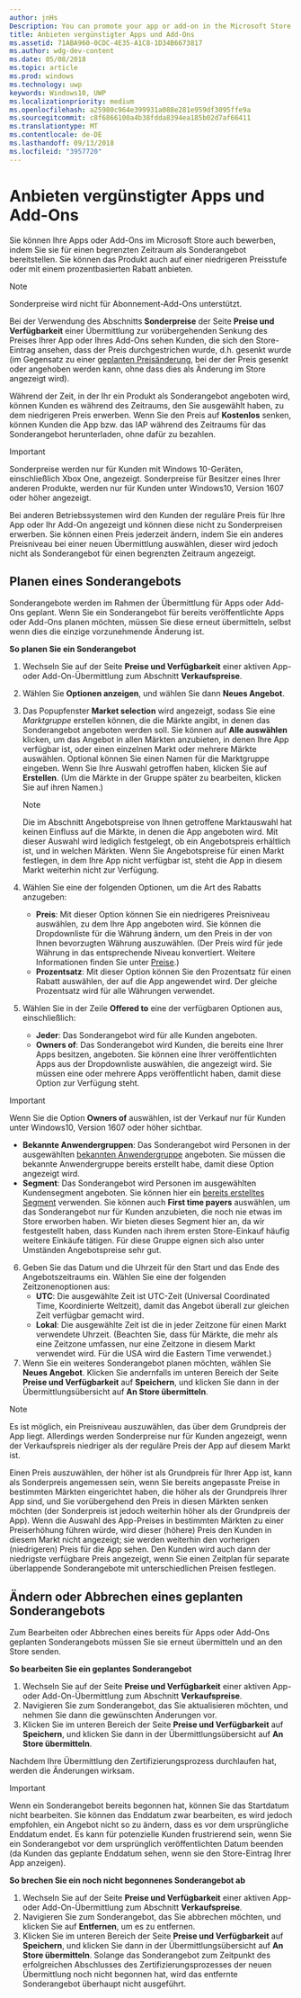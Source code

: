 ```yaml
---
author: jnHs
Description: You can promote your app or add-on in the Microsoft Store by putting it on sale for a limited time.
title: Anbieten vergünstigter Apps und Add-Ons
ms.assetid: 71ABA960-0CDC-4E35-A1C8-1D34B6673817
ms.author: wdg-dev-content
ms.date: 05/08/2018
ms.topic: article
ms.prod: windows
ms.technology: uwp
keywords: Windows10, UWP
ms.localizationpriority: medium
ms.openlocfilehash: a25980c964e399931a088e281e959df3095ffe9a
ms.sourcegitcommit: c8f6866100a4b38fdda8394ea185b02d7af66411
ms.translationtype: MT
ms.contentlocale: de-DE
ms.lasthandoff: 09/13/2018
ms.locfileid: "3957720"
---
```

# <a name="put-apps-and-add-ons-on-sale"></a>Anbieten vergünstigter Apps und Add-Ons

Sie können Ihre Apps oder Add-Ons im Microsoft Store auch bewerben, indem Sie sie für einen begrenzten Zeitraum als Sonderangebot bereitstellen. Sie können das Produkt auch auf einer niedrigeren Preisstufe oder mit einem prozentbasierten Rabatt anbieten.

> [!NOTE]
> Sonderpreise wird nicht für Abonnement-Add-Ons unterstützt.

Bei der Verwendung des Abschnitts **Sonderpreise** der Seite **Preise und Verfügbarkeit** einer Übermittlung zur vorübergehenden Senkung des Preises Ihrer App oder Ihres Add-Ons sehen Kunden, die sich den Store-Eintrag ansehen, dass der Preis durchgestrichen wurde, d.h. gesenkt wurde (im Gegensatz zu einer [geplanten Preisänderung](set-and-schedule-app-pricing.md#schedule-price-changes), bei der der Preis gesenkt oder angehoben werden kann, ohne dass dies als Änderung im Store angezeigt wird). 

Während der Zeit, in der Ihr ein Produkt als Sonderangebot angeboten wird, können Kunden es während des Zeitraums, den Sie ausgewählt haben, zu dem niedrigeren Preis erwerben. Wenn Sie den Preis auf **Kostenlos** senken, können Kunden die App bzw. das IAP während des Zeitraums für das Sonderangebot herunterladen, ohne dafür zu bezahlen.

> [!IMPORTANT]
> Sonderpreise werden nur für Kunden mit Windows 10-Geräten, einschließlich Xbox One, angezeigt. Sonderpreise für Besitzer eines Ihrer anderen Produkte, werden nur für Kunden unter Windows10, Version 1607 oder höher angezeigt.
> 
> Bei anderen Betriebssystemen wird den Kunden der reguläre Preis für Ihre App oder Ihr Add-On angezeigt und können diese nicht zu Sonderpreisen erwerben. Sie können einen Preis jederzeit ändern, indem Sie ein anderes Preisniveau bei einer neuen Übermittlung auswählen, dieser wird jedoch nicht als Sonderangebot für einen begrenzten Zeitraum angezeigt.


## <a name="scheduling-a-sale"></a>Planen eines Sonderangebots

Sonderangebote werden im Rahmen der Übermittlung für Apps oder Add-Ons geplant. Wenn Sie ein Sonderangebot für bereits veröffentlichte Apps oder Add-Ons planen möchten, müssen Sie diese erneut übermitteln, selbst wenn dies die einzige vorzunehmende Änderung ist.

**So planen Sie ein Sonderangebot**

1. Wechseln Sie auf der Seite **Preise und Verfügbarkeit** einer aktiven App- oder Add-On-Übermittlung zum Abschnitt **Verkaufspreise**.
2. Wählen Sie **Optionen anzeigen**, und wählen Sie dann **Neues Angebot**.
3. Das Popupfenster **Market selection** wird angezeigt, sodass Sie eine *Marktgruppe* erstellen können, die die Märkte angibt, in denen das Sonderangebot angeboten werden soll. Sie können auf **Alle auswählen** klicken, um das Angebot in allen Märkten anzubieten, in denen Ihre App verfügbar ist, oder einen einzelnen Markt oder mehrere Märkte auswählen. Optional können Sie einen Namen für die Marktgruppe eingeben. Wenn Sie Ihre Auswahl getroffen haben, klicken Sie auf **Erstellen**. (Um die Märkte in der Gruppe später zu bearbeiten, klicken Sie auf ihren Namen.)

   > [!NOTE]
   > Die im Abschnitt Angebotspreise von Ihnen getroffene Marktauswahl hat keinen Einfluss auf die Märkte, in denen die App angeboten wird. Mit dieser Auswahl wird lediglich festgelegt, ob ein Angebotspreis erhältlich ist, und in welchen Märkten. Wenn Sie Angebotspreise für einen Markt festlegen, in dem Ihre App nicht verfügbar ist, steht die App in diesem Markt weiterhin nicht zur Verfügung.
4. Wählen Sie eine der folgenden Optionen, um die Art des Rabatts anzugeben:
   - **Preis**: Mit dieser Option können Sie ein niedrigeres Preisniveau auswählen, zu dem Ihre App angeboten wird. Sie können die Dropdownliste für die Währung ändern, um den Preis in der von Ihnen bevorzugten Währung auszuwählen. (Der Preis wird für jede Währung in das entsprechende Niveau konvertiert. Weitere Informationen finden Sie unter [Preise](set-app-pricing-and-availability.md).)
   - **Prozentsatz**: Mit dieser Option können Sie den Prozentsatz für einen Rabatt auswählen, der auf die App angewendet wird. Der gleiche Prozentsatz wird für alle Währungen verwendet.
5. Wählen Sie in der Zeile **Offered to** eine der verfügbaren Optionen aus, einschließlich:
   - **Jeder**: Das Sonderangebot wird für alle Kunden angeboten.
   - **Owners of**: Das Sonderangebot wird Kunden, die bereits eine Ihrer Apps besitzen, angeboten. Sie können eine Ihrer veröffentlichten Apps aus der Dropdownliste auswählen, die angezeigt wird. Sie müssen eine oder mehrere Apps veröffentlicht haben, damit diese Option zur Verfügung steht.

  > [!IMPORTANT]
  > Wenn Sie die Option **Owners of** auswählen, ist der Verkauf nur für Kunden unter Windows10, Version 1607 oder höher sichtbar.

   - **Bekannte Anwendergruppen**: Das Sonderangebot wird Personen in der ausgewählten [bekannten Anwendergruppe](create-known-user-groups.md) angeboten. Sie müssen die bekannte Anwendergruppe bereits erstellt habe, damit diese Option angezeigt wird.
   - **Segment**: Das Sonderangebot wird Personen im ausgewählten Kundensegment angeboten. Sie können hier ein [bereits erstelltes Segment](create-customer-segments.md) verwenden. Sie können auch **First time payers** auswählen, um das Sonderangebot nur für Kunden anzubieten, die noch nie etwas im Store erworben haben. Wir bieten dieses Segment hier an, da wir festgestellt haben, dass Kunden nach ihrem ersten Store-Einkauf häufig weitere Einkäufe tätigen. Für diese Gruppe eignen sich also unter Umständen Angebotspreise sehr gut.
6. Geben Sie das Datum und die Uhrzeit für den Start und das Ende des Angebotszeitraums ein. Wählen Sie eine der folgenden Zeitzonenoptionen aus:
   - **UTC**: Die ausgewählte Zeit ist UTC-Zeit (Universal Coordinated Time, Koordinierte Weltzeit), damit das Angebot überall zur gleichen Zeit verfügbar gemacht wird.
   - **Lokal**: Die ausgewählte Zeit ist die in jeder Zeitzone für einen Markt verwendete Uhrzeit. (Beachten Sie, dass für Märkte, die mehr als eine Zeitzone umfassen, nur eine Zeitzone in diesem Markt verwendet wird. Für die USA wird die Eastern Time verwendet.)
7. Wenn Sie ein weiteres Sonderangebot planen möchten, wählen Sie **Neues Angebot**. Klicken Sie andernfalls im unteren Bereich der Seite **Preise und Verfügbarkeit** auf **Speichern**, und klicken Sie dann in der Übermittlungsübersicht auf **An Store übermitteln**.

> [!NOTE]
> Es ist möglich, ein Preisniveau auszuwählen, das über dem Grundpreis der App liegt. Allerdings werden Sonderpreise nur für Kunden angezeigt, wenn der Verkaufspreis niedriger als der reguläre Preis der App auf diesem Markt ist.
>
> Einen Preis auszuwählen, der höher ist als Grundpreis für Ihrer App ist, kann als Sonderpreis angemessen sein, wenn Sie bereits angepasste Preise in bestimmten Märkten eingerichtet haben, die höher als der Grundpreis Ihrer App sind, und Sie vorübergehend den Preis in diesen Märkten senken möchten (der Sonderpreis ist jedoch weiterhin höher als der Grundpreis der App). Wenn die Auswahl des App-Preises in bestimmten Märkten zu einer Preiserhöhung führen würde, wird dieser (höhere) Preis den Kunden in diesem Markt nicht angezeigt; sie werden weiterhin den vorherigen (niedrigeren) Preis für die App sehen. Den Kunden wird auch dann der niedrigste verfügbare Preis angezeigt, wenn Sie einen Zeitplan für separate überlappende Sonderangebote mit unterschiedlichen Preisen festlegen.

## <a name="changing-or-canceling-a-scheduled-sale"></a>Ändern oder Abbrechen eines geplanten Sonderangebots

Zum Bearbeiten oder Abbrechen eines bereits für Apps oder Add-Ons geplanten Sonderangebots müssen Sie sie erneut übermitteln und an den Store senden.

**So bearbeiten Sie ein geplantes Sonderangebot**

1.  Wechseln Sie auf der Seite **Preise und Verfügbarkeit** einer aktiven App- oder Add-On-Übermittlung zum Abschnitt **Verkaufspreise**.
2.  Navigieren Sie zum Sonderangebot, das Sie aktualisieren möchten, und nehmen Sie dann die gewünschten Änderungen vor.
3.  Klicken Sie im unteren Bereich der Seite **Preise und Verfügbarkeit** auf **Speichern**, und klicken Sie dann in der Übermittlungsübersicht auf **An Store übermitteln**.

Nachdem Ihre Übermittlung den Zertifizierungsprozess durchlaufen hat, werden die Änderungen wirksam.

> [!IMPORTANT]
> Wenn ein Sonderangebot bereits begonnen hat, können Sie das Startdatum nicht bearbeiten. Sie können das Enddatum zwar bearbeiten, es wird jedoch empfohlen, ein Angebot nicht so zu ändern, dass es vor dem ursprüngliche Enddatum endet. Es kann für potenzielle Kunden frustrierend sein, wenn Sie ein Sonderangebot vor dem ursprünglich veröffentlichten Datum beenden (da Kunden das geplante Enddatum sehen, wenn sie den Store-Eintrag Ihrer App anzeigen).

 **So brechen Sie ein noch nicht begonnenes Sonderangebot ab**

1.  Wechseln Sie auf der Seite **Preise und Verfügbarkeit** einer aktiven App- oder Add-On-Übermittlung zum Abschnitt **Verkaufspreise**.
2.  Navigieren Sie zum Sonderangebot, das Sie abbrechen möchten, und klicken Sie auf **Entfernen**, um es zu entfernen.
3.  Klicken Sie im unteren Bereich der Seite **Preise und Verfügbarkeit** auf **Speichern**, und klicken Sie dann in der Übermittlungsübersicht auf **An Store übermitteln**. Solange das Sonderangebot zum Zeitpunkt des erfolgreichen Abschlusses des Zertifizierungsprozesses der neuen Übermittlung noch nicht begonnen hat, wird das entfernte Sonderangebot überhaupt nicht ausgeführt.




